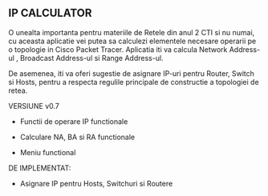 ## IP CALCULATOR

O unealta importanta pentru materiile de Retele din anul 2 CTI si nu numai, cu aceasta aplicatie vei putea sa calculezi elementele necesare operarii pe o topologie in Cisco Packet Tracer. Aplicatia iti va calcula Network Address-ul , Broadcast Address-ul si Range Address-ul.

De asemenea, iti va oferi sugestie de asignare IP-uri pentru Router, Switch si Hosts, pentru a respecta regulile principale de constructie a topologiei de retea.

VERSIUNE v0.7
-   Functii de operare IP functionale

-   Calculare NA, BA si RA functionale

-   Meniu functional

DE IMPLEMENTAT:
-   Asignare IP pentru Hosts, Switchuri si Routere
